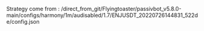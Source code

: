 Strategy come from : /direct_from_git/Flyingtoaster/passivbot_v5.8.0-main/configs/harmony/1m/audisabled/1.7/ENJUSDT_20220726144831_522de/config.json